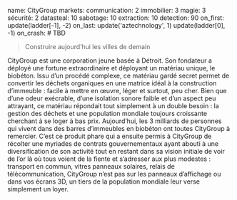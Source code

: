 name: CityGroup
markets:
    communication: 2
    immobilier: 3
    magie: 3
    sécurité: 2
datasteal: 10
sabotage: 10
extraction: 10
detection: 90
on_first:
    update(ladder[-1], -2)
on_last:
    update('aztechnology', 1)
    update(ladder[0], -1)
on_crash:
    # TBD

> Construire aujourd’hui les villes de demain

CityGroup est une corporation jeune basée à Détroit. Son fondateur a déployé une fortune extraordinaire et déployant un matériau unique, le biobéton. Issu d’un procédé complexe, ce matériau gardé secret permet de convertir les déchets organiques en une matrice idéal à la construction d’immeuble : facile à mettre en œuvre, léger et surtout, peu cher. Bien que d’une odeur exécrable, d’une isolation sonore faible et d’un aspect peu attrayant, ce matériau répondait tout simplement à un double besoin : la gestion des déchets et une population mondiale toujours croissante cherchant à se loger à bas prix. Aujourd’hui, les 3 milliards de personnes qui vivent dans des barres d’immeubles en biobéton ont toutes CityGroup à remercier. C’est ce produit phare qui a ensuite permis à CityGroup de récolter une myriades de contrats gouvernementaux ayant abouti à une diversification de son activité tout en restant dans sa vision initiale de voir de l’or là où tous voient de la fiente et s’adresser aux plus modestes : transport en commun, vitres panneaux solaires, relais de télécommunication, CityGroup n’est pas sur les panneaux d’affichage ou dans vos écrans 3D, un tiers de la population mondiale leur verse simplement un loyer.
